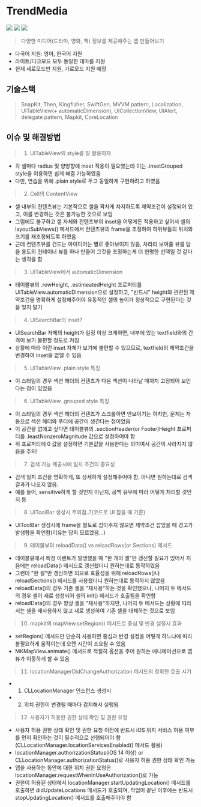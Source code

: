 # TrendMedia
<img src ="https://img.shields.io/badge/Swift-5.6-FA7343?logo=swift&logoColor=white"> <img src="https://img.shields.io/badge/Xcode-13.3-1575F9?logo=Xcode&logoColor=white"> <img src="https://img.shields.io/badge/Platforms-iOS_13.0-Green?style=flat-square">
> 다양한 미디어(드라마, 영화, 책) 정보를 제공해주는 앱 만들어보기

* 다국어 지원: 영어, 한국어 지원
* 라이트/다크모드 모두 동일한 테마를 지원
* 현재 세로모드만 지원, 가로모드 지원 예정

## 기술스택
> SnapKit, Then, Kingfisher, SwiftGen, MVVM pattern, Localization, UITableView(+ automaticDimension), UICollectionView, UIAlert, delegate pattern, Mapkit, CoreLocation

## 이슈 및 해결방법
> 1. UITableView의 style를 잘 활용하자
  - 각 셀마다 radius 및 양방향에 inset 적용이 필요했는데 이는 .insetGrouped style을 이용하면 쉽게 해결 가능하였음
  - 다만, 연습을 위해 .plain style로 두고 동일하게 구현하려고 하였음
> 2. Cell의 ContentView
  - 셀 내부의 컨텐츠뷰는 기본적으로 셀을 꽉차게 차지하도록 제약조건이 설정되어 있고, 이를 변경하는 것은 불가능한 것으로 보임
  - 그럼에도 불구하고 셀 자체와 컨텐츠뷰의 inset을 어떻게든 적용하고 싶어서
셀의 layoutSubViews() 메서드에서 컨텐츠뷰의 frame을 조정하여 하위뷰들의 위치와 크기를 재조정되도록 하였음
  - 근데 컨텐츠뷰를 건드는 아이디어는 별로 좋아보이지 않음,
차라리 보여줄 뷰를 담을 용도의 컨테이너 뷰를 하나 만들어 그것을 조정하는게 더 현명한 선택일 것 같다는 생각을 함
> 3. UITableView에서 automaticDimension
  - 테이블뷰의 .rowHeight, .estimeatedHeight 프로퍼티를 UITableView.automaticDimension으로 설정하고,
"반드시" height와 관련된 제약조건을 명확하게 설정해주어야 유동적인 셀의 높이가 정상적으로 구현된다는 것을 잊지 말기
> 4. UISearchBar의 inset?
  - UISearchBar 자체의 height가 일정 이상 크게하면, 내부에 있는 textfield와의 간격이 보기 불편할 정도로 커짐
  - 상황에 따라 이런 inset 자체가 보기에 불편할 수 있으므로, textfield의 제약조건을 변경하여 inset을 없앨 수 있음
> 5. UITableView .plain style 특징
  - 이 스타일의 경우 섹션 헤더의 컨텐츠가 다음 섹션이 나타날 때까지 고정되어 보인다는 점이 있었음
> 6. UITableView .grouped style 특징
  - 이 스타일의 경우 섹션 헤더의 컨텐츠가 스크롤하면 안보이기는 하지만,
문제는 자동으로 섹션 헤더와 푸터에 공간이 생긴다는 점이었음
  - 이 공간을 없애고 싶다면 테이블뷰의 .sectionHeader(or Footer)Height 프로퍼티를 .leastNonzeroMagnitude 값으로 설정하여야 함
  - 위 프로퍼티에 0 값을 설정하면 기본값을 사용한다는 의미여서 공간이 사라지지 않음을 주의!
> 7. 검색 기능 제공시에 일치 조건의 중요성
  - 검색 일치 조건을 명확하게, 또 상세하게 설정해주어야 함. 아니면 원하는대로 검색 결과가 나오지 않음.
  - 예를 들어, sensitive하게 할 것인지 아닌지, 공백 유무에 따라 어떻게 처리할 것인지 등
> 8. UIToolBar 생성시 주의점..?(코드로 UI 잡을 때 기준)
  - UIToolBar 생성시에 frame을 별도로 잡아주지 않으면 제약조건 잡았을 때 경고가 발생함을 확인함(이유는 당최 모르겠음...)
> 9. 테이블뷰의 reloadData() vs reloadRows(or Sections) 메서드
  - 테이블뷰에서 특정 이벤트가 발생했을 때 "한 개의 셀"만 갱신할 필요가 있어서
처음에는 reloadData() 메서드로 갱신했더니 원하는대로 동작하였음
  - 그런데 "한 셀"만 갱신하면 되므로 효율성을 위해 reloadRows()나 reloadSections() 메서드를 사용했더니 원하는대로 동작하지 않았음
  - reloadData()의 경우 기존 셀을 "재사용"하는 것을 확인했으나,
나머지 두 메서드의 경우 셀이 새로 생성되어 셀의 init() 메서드가 호출됨을 확인함
  - reloadData()의 경우 항상 셀을 "재사용"하지만,
나머지 두 메서드는 상황에 따라서는 셀을 재사용하지 않고 새로 생성하여 기존 셀을 대체하는 것으로 보임
> 10. mapkit의 mapView.setRegion() 메서드로 중심 및 반경 설정시 효과
  - setRegion() 메서드만 단순히 사용하면 중심과 반경 설정을 어떻게 하느냐에 따라 불필요하게 움직이는데 오랜 시간이 소요될 수 있음
  - MKMapView.animate() 메서드로 적절히 옵션을 주어 원하는 애니메이션으로 맵뷰가 이동하게 할 수 있음
> 11. locationManagerDidChangeAuthorization 메서드의 정확한 호출 시기
  - 1) CLLocationManager 인스턴스 생성시
  - 2) 위치 권한이 변경될 때마다 감지해서 실행됨
> 12. 사용자가 허용한 권한 상태 확인 및 권한 요청
  - 사용자 허용 권한 상태 확인 및 권한 요청 이전에 반드시 iOS 위치 서비스 허용 여부를 먼저 확인하는 것이 필수적으로 선행되어야 함(CLLocationManager.locationServicesEnabled() 메서드 활용)
  - locationManager.authorizationStatus(iOS 14 이상) or CLLocationManager.authorizationStatus()로 사용자 허용 권한 상태 확인 가능
  - 앱을 사용하는 동안에 대한 위치 권한 요청은 locationManager.requestWhenInUseAuthorization()로 가능
  - 권한이 허용된 상태에서 locationManager.startUpdatingLocation() 메서드를 호출하면 didUpdateLocations 메서드가 호출되며,
작업이 끝난 이후에는 반드시 stopUpdatingLocation() 메서드를 호출해주어야 함
